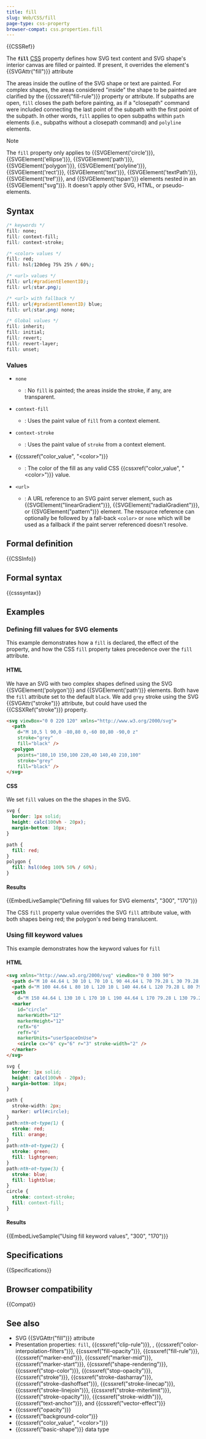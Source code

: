 ```yaml
---
title: fill
slug: Web/CSS/fill
page-type: css-property
browser-compat: css.properties.fill
---
```


{{CSSRef}}

The **`fill`** [CSS](/en-US/docs/Web/CSS) property defines how SVG text content and SVG shape's interior canvas are filled or painted. If present, it overrides the element's {{SVGAttr("fill")}} attribute

The areas inside the outline of the SVG shape or text are painted. For complex shapes, the areas considered "inside" the shape to be painted are clarified by the {{cssxref("fill-rule")}} property or attribute. If subpaths are open, `fill` closes the path before painting, as if a "closepath" command were included connecting the last point of the subpath with the first point of the subpath. In other words, `fill` applies to open subpaths within `path` elements (i.e., subpaths without a closepath command) and `polyline` elements.

> [!NOTE]
> The `fill` property only applies to {{SVGElement('circle')}}, {{SVGElement('ellipse')}}, {{SVGElement('path')}}, {{SVGElement('polygon')}}, {{SVGElement('polyline')}}, {{SVGElement('rect')}}, {{SVGElement('text')}}, {{SVGElement('textPath')}}, {{SVGElement('tref')}}, and {{SVGElement('tspan')}} elements nested in an {{SVGElement("svg")}}. It doesn't apply other SVG, HTML, or pseudo-elements.

## Syntax

```css
/* keywords */
fill: none;
fill: context-fill;
fill: context-stroke;

/* <color> values */
fill: red;
fill: hsl(120deg 75% 25% / 60%);

/* <url> values */
fill: url(#gradientElementID);
fill: url(star.png);

/* <url> with fallback */
fill: url(#gradientElementID) blue;
fill: url(star.png) none;

/* Global values */
fill: inherit;
fill: initial;
fill: revert;
fill: revert-layer;
fill: unset;
```

### Values

- `none`

  - : No `fill` is painted; the areas inside the stroke, if any, are transparent.

- `context-fill`

  - : Uses the paint value of `fill` from a context element.

- `context-stroke`

  - : Uses the paint value of `stroke` from a context element.

- {{cssxref("color_value", "&lt;color>")}}

  - : The color of the fill as any valid CSS {{cssxref("color_value", "&lt;color>")}} value.

- `<url>`

  - : A URL reference to an SVG paint server element, such as {{SVGElement("linearGradient")}}, {{SVGElement("radialGradient")}}, or {{SVGElement("pattern")}} element. The resource reference can optionally be followed by a fall-back `<color>` or `none` which will be used as a fallback if the paint server referenced doesn't resolve.

## Formal definition

{{CSSInfo}}

## Formal syntax

{{csssyntax}}

## Examples

### Defining fill values for SVG elements

This example demonstrates how a `fill` is declared, the effect of the property, and how the CSS `fill` property takes precedence over the `fill` attribute.

#### HTML

We have an SVG with two complex shapes defined using the SVG {{SVGElement('polygon')}} and {{SVGElement('path')}} elements. Both have the `fill` attribute set to the default `black`. We add `grey` stroke using the SVG {{SVGAttr("stroke")}} attribute, but could have used the {{CSSXRef("stroke")}} property.

```html
<svg viewBox="0 0 220 120" xmlns="http://www.w3.org/2000/svg">
  <path
    d="M 10,5 l 90,0 -80,80 0,-60 80,80 -90,0 z"
    stroke="grey"
    fill="black" />
  <polygon
    points="180,10 150,100 220,40 140,40 210,100"
    stroke="grey"
    fill="black" />
</svg>
```

#### CSS

We set `fill` values on the the shapes in the SVG.

```css hidden
svg {
  border: 1px solid;
  height: calc(100vh - 20px);
  margin-bottom: 10px;
}
```

```css
path {
  fill: red;
}
polygon {
  fill: hsl(0deg 100% 50% / 60%);
}
```

#### Results

{{EmbedLiveSample("Defining fill values for SVG elements", "300", "170")}}

The CSS `fill` property value overrides the SVG `fill` attribute value, with both shapes being red; the polygon's red being translucent.

### Using fill keyword values

This example demonstrates how the keyword values for `fill`

#### HTML

```html
<svg xmlns="http://www.w3.org/2000/svg" viewBox="0 0 300 90">
  <path d="M 10 44.64 L 30 10 L 70 10 L 90 44.64 L 70 79.28 L 30 79.28 Z" />
  <path d="M 100 44.64 L 80 10 L 120 10 L 140 44.64 L 120 79.28 L 80 79.28 Z" />
  <path
    d="M 150 44.64 L 130 10 L 170 10 L 190 44.64 L 170 79.28 L 130 79.28 Z" />
  <marker
    id="circle"
    markerWidth="12"
    markerHeight="12"
    refX="6"
    refY="6"
    markerUnits="userSpaceOnUse">
    <circle cx="6" cy="6" r="3" stroke-width="2" />
  </marker>
</svg>
```

```css hidden
svg {
  border: 1px solid;
  height: calc(100vh - 20px);
  margin-bottom: 10px;
}
```

```css
path {
  stroke-width: 2px;
  marker: url(#circle);
}
path:nth-ot-type(1) {
  stroke: red;
  fill: orange;
}
path:nth-ot-type(2) {
  stroke: green;
  fill: lightgreen;
}
path:nth-ot-type(3) {
  stroke: blue;
  fill: lightblue;
}
circle {
  stroke: context-stroke;
  fill: context-fill;
}
```

#### Results

{{EmbedLiveSample("Using fill keyword values", "300", "170")}}

## Specifications

{{Specifications}}

## Browser compatibility

{{Compat}}

## See also

- SVG {{SVGAttr("fill")}} attribute
- Presentation properties: `fill`, {{cssxref("clip-rule")}}, , {{cssxref("color-interpolation-filters")}}, {{cssxref("fill-opacity")}}, {{cssxref("fill-rule")}}, {{cssxref("marker-end")}}, {{cssxref("marker-mid")}}, {{cssxref("marker-start")}}, {{cssxref("shape-rendering")}}, {{cssxref("stop-color")}}, {{cssxref("stop-opacity")}}, {{cssxref("stroke")}}, {{cssxref("stroke-dasharray")}}, {{cssxref("stroke-dashoffset")}}, {{cssxref("stroke-linecap")}}, {{cssxref("stroke-linejoin")}}, {{cssxref("stroke-miterlimit")}}, {{cssxref("stroke-opacity")}}, {{cssxref("stroke-width")}}, {{cssxref("text-anchor")}}, and {{cssxref("vector-effect")}}
- {{cssxref("opacity")}}
- {{cssxref("background-color")}}
- {{cssxref("color_value", "&lt;color>")}}
- {{cssxref("basic-shape")}} data type
